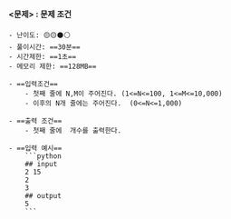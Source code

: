 #### <문제>  : 문제 조건
```ad-attention
- 난이도: 🟡🟡⚫⚪ 
- 풀이시간: ==30분==
- 시간제한: ==1초==
- 메모리 제한: ==128MB==

- ==입력조건== 
	- 첫째 줄에 N,M이 주어진다. (1<=N<=100, 1<=M<=10,000)
	- 이후의 N개 줄에는 주어진다.  (0<=N<=1,000)

- ==출력 조건==
	- 첫째 줄에  개수를 출력한다.

- ==입력 예시==
	```python
	## input
	2 15
	2
	3
	## output
	5
	```
```